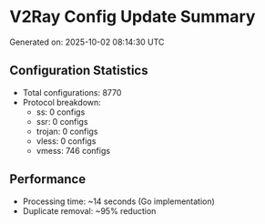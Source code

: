 # V2Ray Config Update Summary
Generated on: 2025-10-02 08:14:30 UTC

## Configuration Statistics
- Total configurations: 8770
- Protocol breakdown:
  - ss: 0 configs
  - ssr: 0 configs
  - trojan: 0 configs
  - vless: 0 configs
  - vmess: 746 configs

## Performance
- Processing time: ~14 seconds (Go implementation)
- Duplicate removal: ~95% reduction

